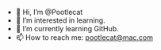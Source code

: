 - 👋 Hi, I’m @Pootlecat
- 👀 I’m interested in learning.
- 🌱 I’m currently learning GitHub.
- 📫 How to reach me: pootlecat@mac.com

<!---
Pootlecat/Pootlecat is a ✨ special ✨ repository because its `README.md` (this file) appears on your GitHub profile.
You can click the Preview link to take a look at your changes.
--->
